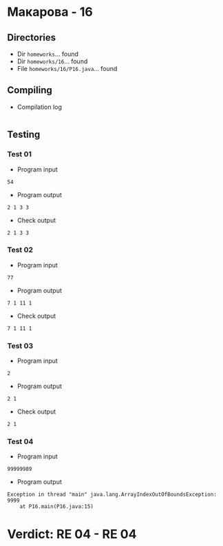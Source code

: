 # Макарова - 16
## Directories
- Dir `homeworks`... found
- Dir `homeworks/16`... found
- File `homeworks/16/P16.java`... found
## Compiling
- Compilation log
```

```
## Testing
### Test 01
- Program input
```
54

```
- Program output
```
2 1 3 3 
```
- Check output
```
2 1 3 3

```
### Test 02
- Program input
```
77

```
- Program output
```
7 1 11 1
```
- Check output
```
7 1 11 1

```
### Test 03
- Program input
```
2

```
- Program output
```
2 1
```
- Check output
```
2 1

```
### Test 04
- Program input
```
99999989

```
- Program output
```
Exception in thread "main" java.lang.ArrayIndexOutOfBoundsException: 9999
	at P16.main(P16.java:15)

```
# Verdict: **RE 04** - RE 04
